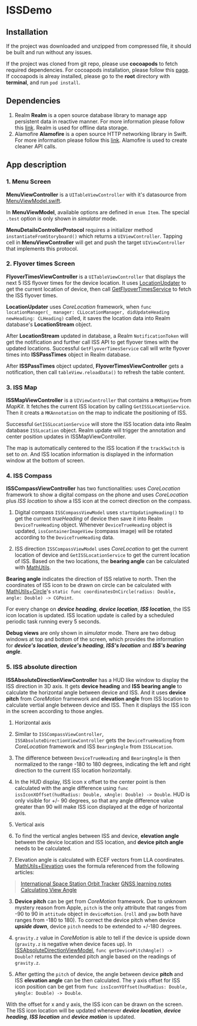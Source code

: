 # ISSDemo

## Installation

If the project was downloaded and unzipped from compressed file, it should be built and run without any issues.

If the project was cloned from git repo, please use **cocoapods** to fetch required dependencies. For cocoapods installation, please follow this [page](https://guides.cocoapods.org/using/getting-started.html). If cocoapods is alreay installed, please go to the **root** directory with **terminal**, and run `pod install`.

## Dependencies

1. Realm
**Realm** is a open source database library to manage app persistent data in reactive manner. For more information please follow this [link](https://realm.io/docs/swift/latest). Realm is used for offline data storage.
2. Alamofire
**Alamofire** is a open source HTTP networking library in Swift. For more information please follow this [link](https://github.com/Alamofire/Alamofire). Alamofire is used to create cleaner API calls.

## App description

### 1. Menu Screen

**MenuViewController** is a `UITableViewController` with it's datasource from [MenuViewModel.swift](https://github.com/chenyueuk/ISSDemo/blob/master/ISSDemo/UI/MenuViewController/MenuViewModel.swift).

In **MenuViewModel**, available options are defined in `enum Item`. The special `.test` option is only shown in *simulator* mode.

**MenuDetailsControllerProtocol** requires a initializer method `instantiateFromStoryboard()` which returns a `UIViewController`. Tapping cell in **MenuViewController** will get and push the target `UIViewController` that implements this protocol.

### 2. Flyover times Screen

**FlyoverTimesViewController** is a `UITableViewController` that displays the next 5 ISS flyover times for the device location. It uses [LocationUpdater](https://github.com/chenyueuk/ISSDemo/blob/master/ISSDemo/Utils/CoreLocation/LocationUpdater.swift) to get the current location of device, then call [GetFlyoverTimesService](https://github.com/chenyueuk/ISSDemo/blob/master/ISSDemo/WebService/GetFlyoverTimesService.swift) to fetch the ISS flyover times.

**LocationUpdater** uses *CoreLocation* framework, when `func locationManager(_ manager: CLLocationManager, didUpdateHeading newHeading: CLHeading)` called, it saves the location data into Realm database's **LocationStream** object.

After **LocationStream** updated in database, a Realm `NotificationToken` will get the notification and further call ISS API to get flyover times with the updated locations. Successful `GetFlyoverTimesService` call will write flyover times into **ISSPassTimes** object in Realm database.

After **ISSPassTimes** object updated, **FlyoverTimesViewController** gets a notification, then call `tableView.reloadData()` to refresh the table content.

### 3. ISS Map

**ISSMapViewController** is a `UIViewController` that contains a `MKMapView` from *MapKit*. It fetches the current ISS location by calling `GetISSLocationService`. Then it creats a `MKAnnotation` on the map to indicate the positioning of ISS.

Successful `GetISSLocationService` will store the ISS location data into Realm database `ISSLocation` object. Realm update will trigger the annotation and center position updates in ISSMapViewController.

The map is automatically centered to the ISS location if the `trackSwitch` is set to *on*. And ISS location information is displayed in the information window at the bottom of screen.

### 4. ISS Compass

**ISSCompassViewController** has two functionalities: uses *CoreLocation* framework to show a digital compass on the phone and uses *CoreLocation* plus *ISS location* to show a ISS icon at the correct direction on the compass.

1. Digital compass
`ISSCompassViewModel` uses `startUpdatingHeading()` to get the current *trueHeading* of device then save it into Realm `DeviceTrueHeading` object. Whenever `DeviceTrueHeading` object is updated, `issContainerImageView` (compass image) will be rotated according to the `DeviceTrueHeading` data.

2. ISS direction
`ISSCompassViewModel` uses *CoreLocation* to get the current location of device and `GetISSLocationService` to get the current location of ISS. Based on the two locations, the **bearing angle** can be calculated with [MathUtils](https://github.com/chenyueuk/ISSDemo/blob/master/ISSDemo/Utils/MathUtils/MathUtils.swift).

**Bearing angle** indicates the direction of ISS relative to north. Then the coordinates of ISS icon to be drawn on circle can be calculated with [MathUtils+Circle](https://github.com/chenyueuk/ISSDemo/blob/master/ISSDemo/Utils/MathUtils/MathUtils.swift)'s `static func coordinatesOnCircle(radius: Double, angle: Double) -> CGPoint`.

For every change on ***device heading***, ***device location***, ***ISS location***, the ISS icon location is updated. ISS location update is called by a scheduled periodic task running every 5 seconds.

**Debug views** are only shown in *simulator* mode. There are two debug windows at top and bottom of the screen, which provides the information for ***device's location***, ***device's heading***, ***ISS's location*** and ***ISS's bearing angle***.

### 5. ISS absolute direction

**ISSAbsoluteDirectionViewController** has a HUD like window to display the ISS direction in 3D axis. It gets **device heading** and **ISS bearing angle** to calculate the horizontal angle between device and ISS. And it uses **device pitch** from *CoreMotion* framework and **elevation angle** from ISS location to calculate vertial angle between device and ISS. Then it displays the ISS icon in the screen according to those angles.

1. Horizontal axis

1. Similar to `ISSCompassViewController`, `ISSAbsoluteDirectionViewController` gets the `DeviceTrueHeading` from *CoreLocation* framework and ISS `BearingAngle` from `ISSLocation`. 

2. The difference between `DeviceTrueHeading` and `BearingAngle` is then normalized to the range -180 to 180 degrees, indicating the left and right direction to the current ISS location horizontally. 

3. In the HUD display, ISS icon x offset to the center point is then calculated with the angle difference using `func issIconXOffset(hudRadius: Double, xAngle: Double) -> Double`. HUD is only visible for +/- 90 degrees, so that any angle difference value greater than 90 will make ISS icon displayed at the edge of horizontal axis.

2. Vertical axis

1. To find the vertical angles between ISS and device, **elevation angle** between the device location and ISS location, and **device pitch angle** needs to be calculated.

2. Elevation angle is calculated with ECEF vectors from LLA coordinates. [MathUtils+Elevation](https://github.com/chenyueuk/ISSDemo/blob/master/ISSDemo/Utils/MathUtils/MathUtils%2BElevation.swift) uses the formula referenced from the following articles:

> [International Space Station Orbit Tracker](https://ieiuniumlux.github.io/ISSOT/)
> [GNSS learning notes](https://www.cnblogs.com/langzou/p/11388520.html)
> [Calculating View Angle](https://gis.stackexchange.com/questions/58923/calculating-view-angle)

3. **Device pitch** can be get from *CoreMotion* framework. Due to unknown mystery reason from Apple, `pitch` is the only attribute that ranges from -90 to 90 in `attitude` object in `deviceMotion`. (`roll` and `yaw` both have ranges from -180 to 180). To correct the device pitch when device ***upside down***, device `pitch` needs to be extended to +/-180 degrees.

4. `gravity.z` value in *CoreMotion* is able to tell if the device is upside down (`gravity.z` is negative when device faces up). In [ISSAbsoluteDirectionViewModel](https://github.com/chenyueuk/ISSDemo/blob/master/ISSDemo/UI/ISSScreens/ISSAbsoluteDirection/ISSAbsoluteDirectionViewModel.swift), `func getDevicePitchAngle() -> Double?` returns the extended pitch angle based on the readings of `gravity.z`.

5. After getting the `pitch` of device, the angle between device **pitch** and ISS **elevation angle** can be then calculated. The y axis offset for ISS icon position can be get from `func issIconYOffset(hudRadius: Double, yAngle: Double) -> Double`.

With the offset for x and y axis, the ISS icon can be drawn on the screen. The ISS icon location will be updated whenever ***device location***, ***device heading***, ***ISS location*** and ***device motion*** is updated.


